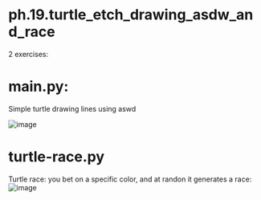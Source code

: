 # ph.19.turtle_etch_drawing_asdw_and_race

2 exercises:

# main.py:
Simple turtle drawing lines using aswd

![image](https://user-images.githubusercontent.com/66756007/190895337-bb9dbbf5-66dd-4e64-aea6-a526056439de.png)


# turtle-race.py
Turtle race: you bet on a specific color, and at randon it generates a race:
![image](https://user-images.githubusercontent.com/66756007/190895382-df38006b-f821-44ed-a71a-aa3317089cf2.png)


